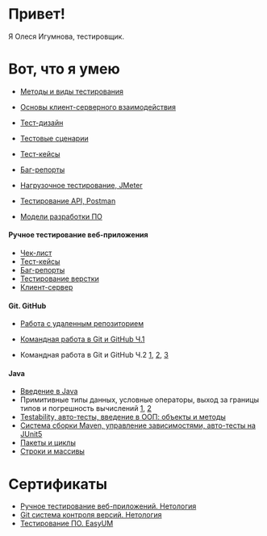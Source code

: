 # Привет! 

Я Олеся Игумнова, тестировщик.

# Вот, что я умею

- [Методы и виды тестирования](https://docs.google.com/document/d/1S6HDCcJHDPc28doILJqrdGXPo4dI4k24qShlKMkSE28/edit?usp=sharing)

- [Основы клиент-серверного взаимодействия](https://docs.google.com/document/d/1C301RmUhS1XOpusj7Maw25vnLiuA5LK-MSJUXAlsU78/edit?usp=sharing)

- [Тест-дизайн](https://docs.google.com/document/d/1sRPzXJH7WBMgP-vLP6pqCM-g_wJJ0itUQKrOLKJBODs/edit?usp=sharing)

- [Тестовые сценарии](https://docs.google.com/spreadsheets/d/12wvd61Ta9uTnz9zd6NJEJWL1gQVc9t9H2TAls6KzWR8/edit?usp=sharing)

- [Тест-кейсы](https://docs.google.com/spreadsheets/d/1aW3JaIY4MMo0ad_6MhNlJ0befmCBI9PedTIdVe-01eA/edit?usp=sharing)

- [Баг-репорты](https://drive.google.com/drive/folders/11rISH2PIx_oBP9qTNmiKi9T2_2Xq0fmX?usp=sharing)

- [Нагрузочное тестирование, JMeter](https://drive.google.com/drive/folders/1sSK-GrPozopE9-A-hKrk3fy06ksyb3Kl?usp=sharing)

- [Тестирование API, Postman](https://drive.google.com/drive/folders/1S4wqau0nlOM0yRa4gOU7QRqFYjmWVDlj?usp=sharing) 

- [Модели разработки ПО](https://docs.google.com/document/d/1LKJM_0W4rEyIYfSfIhIez0XbnU7iOzGdFiAiucHmRTw/edit?usp=sharing)



 #### Ручное тестирование веб-приложения 
 
 - [Чек-лист](https://docs.google.com/spreadsheets/d/1FOuBQ2v8-yufLAuMWbxvFln7VyNikTIL6gTb1cEvA2c/edit#gid=946475606)
 - [Тест-кейсы](https://docs.google.com/spreadsheets/d/1L_ttb9TGTTE2SxOynt5wSHwC3-4vG_gwtoOZXn3TOgQ/edit#gid=0)
 - [Баг-репорты](https://docs.google.com/spreadsheets/d/1CVKxWJ1UfA5gMfAG7DKw8MMJKRghG3ANZ7Lh6VNaLLs/edit#gid=0)
 - [Тестирование верстки](https://drive.google.com/drive/folders/1UA3hojWK9pTQSaDy0Ziu6qfW4yQyDxGD)
 - [Клиент-сервер](https://drive.google.com/drive/folders/19uSyuwkniKRCnSbEBNC1FuPOj4aXhZny)
 
 #### Git. GitHub
 
- [Работа с удаленным репозиторием](https://github.com/zolotco/3.Target)

- [Командная работа в Git и GitHub Ч.1](https://github.com/zolotco/2-Target)

- Командная работа в Git и GitHub Ч.2 [1](https://github.com/netology-code/git-2-homeworks-issues/issues/844), [2](https://github.com/netology-code/git-2-homeworks-pr/pull/820), [3](https://zolotco.github.io/Demo3/)

#### Java

- [Введение в Java](https://github.com/zolotco/TaskRecipe)
- Примитивные типы данных, условные операторы, выход за границы типов и погрешность вычислений [1](https://github.com/zolotco/Mile), [2](https://github.com/zolotco/Rubls)
- [Testability, авто-тесты, введение в ООП: объекты и методы](https://github.com/zolotco/Mile)
- [Система сборки Maven, управление зависимостями, авто-тесты на JUnit5](https://github.com/zolotco/BonusMaven)
- [Пакеты и циклы](https://github.com/zolotco/SQRService)
- [Строки и массивы](https://github.com/zolotco/StatsService)


# Сертификаты 
- [Ручное тестирование веб-приложений. Нетология](https://drive.google.com/file/d/11vcbklB_gmgJv2G10yxQzV0toNc4QQO4/view?usp=sharing)
- [Git система контроля версий. Нетология](https://drive.google.com/file/d/1JaEXklOvW0pud2x5JUeMPF6VPL-dm2XH/view?usp=sharing)
- [Тестирование ПО. EasyUM](https://it.easyum.ru/certificates/testing-po-260521-412/)




  


